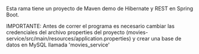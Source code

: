 Esta rama tiene un proyecto de Maven demo de Hibernate y REST en Spring Boot.

IMPORTANTE: Antes de correr el programa es necesario cambiar las credenciales del archivo properties del proyecto (movies-service/src/main/resources/application.properties) y crear una base de datos en MySQL llamada 'movies_service'